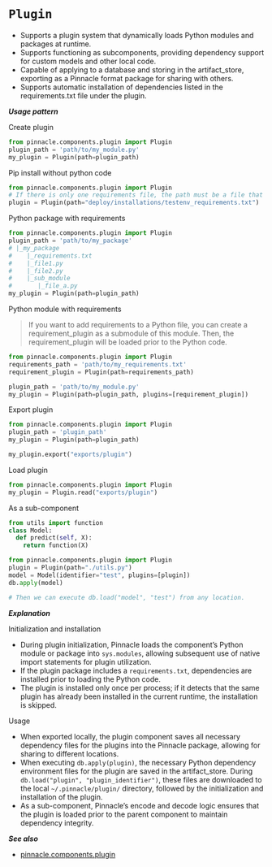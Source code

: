 # `Plugin`

- Supports a plugin system that dynamically loads Python modules and packages at runtime.
- Supports functioning as subcomponents, providing dependency support for custom models and other local code.
- Capable of applying to a database and storing in the artifact_store, exporting as a Pinnacle format package for sharing with others.
- Supports automatic installation of dependencies listed in the requirements.txt file under the plugin.

***Usage pattern***

Create plugin

```python
from pinnacle.components.plugin import Plugin
plugin_path = 'path/to/my_module.py'
my_plugin = Plugin(path=plugin_path)
```

Pip install without python code

```python
from pinnacle.components.plugin import Plugin
# If there is only one requirements file, the path must be a file that ends with requirements.txt.
plugin = Plugin(path="deploy/installations/testenv_requirements.txt")
```

Python package with requirements
```python
from pinnacle.components.plugin import Plugin
plugin_path = 'path/to/my_package'
# |_my_package
#    |_requirements.txt
#    |_file1.py
#    |_file2.py
#    |_sub_module
#       |_file_a.py
my_plugin = Plugin(path=plugin_path)
```

Python module with requirements

> If you want to add requirements to a Python file, you can create a requirement_plugin as a submodule of this module. 
> Then, the requirement_plugin will be loaded prior to the Python code.
```python
from pinnacle.components.plugin import Plugin
requirements_path = 'path/to/my_requirements.txt'
requirement_plugin = Plugin(path=requirements_path)

plugin_path = 'path/to/my_module.py'
my_plugin = Plugin(path=plugin_path, plugins=[requirement_plugin])
```

Export plugin

```python
from pinnacle.components.plugin import Plugin
plugin_path = 'plugin_path'
my_plugin = Plugin(path=plugin_path)

my_plugin.export("exports/plugin")
```

Load plugin

```python
from pinnacle.components.plugin import Plugin
my_plugin = Plugin.read("exports/plugin")
```

As a sub-component

```python
from utils import function
class Model:
  def predict(self, X):
    return function(X)

from pinnacle.components.plugin import Plugin
plugin = Plugin(path="./utils.py")
model = Model(identifier="test", plugins=[plugin])
db.apply(model)

# Then we can execute db.load("model", "test") from any location.
```

***Explanation***

Initialization and installation

- During plugin initialization, Pinnacle loads the component’s Python module or package into `sys.modules`, allowing subsequent use of native import statements for plugin utilization.
- If the plugin package includes a `requirements.txt`, dependencies are installed prior to loading the Python code.
- The plugin is installed only once per process; if it detects that the same plugin has already been installed in the current runtime, the installation is skipped.

Usage

- When exported locally, the plugin component saves all necessary dependency files for the plugins into the Pinnacle package, allowing for sharing to different locations.
- When executing `db.apply(plugin)`, the necessary Python dependency environment files for the plugin are saved in the artifact_store. During `db.load("plugin", "plugin_identifier")`, these files are downloaded to the local `~/.pinnacle/plugin/` directory, followed by the initialization and installation of the plugin.
- As a sub-component, Pinnacle’s encode and decode logic ensures that the plugin is loaded prior to the parent component to maintain dependency integrity.


***See also***

- [pinnacle.components.plugin](../api/components/plugin.md)